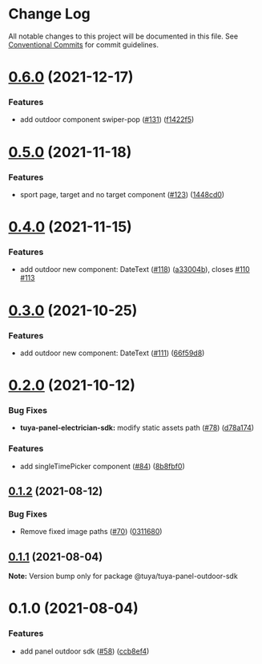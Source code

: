 # Change Log

All notable changes to this project will be documented in this file.
See [Conventional Commits](https://conventionalcommits.org) for commit guidelines.

# [0.6.0](https://github.com/tuya/tuya-panel-sdk/compare/@tuya/tuya-panel-outdoor-sdk@0.5.0...@tuya/tuya-panel-outdoor-sdk@0.6.0) (2021-12-17)


### Features

* add outdoor component swiper-pop ([#131](https://github.com/tuya/tuya-panel-sdk/issues/131)) ([f1422f5](https://github.com/tuya/tuya-panel-sdk/commit/f1422f55b3ba788e91546e6e892a24a6cef43eb8))





# [0.5.0](https://github.com/tuya/tuya-panel-sdk/compare/@tuya/tuya-panel-outdoor-sdk@0.4.0...@tuya/tuya-panel-outdoor-sdk@0.5.0) (2021-11-18)


### Features

* sport page, target and no target component ([#123](https://github.com/tuya/tuya-panel-sdk/issues/123)) ([1448cd0](https://github.com/tuya/tuya-panel-sdk/commit/1448cd05da0567afd6a6cb54c7a4fe7f2a78630a))





# [0.4.0](https://github.com/tuya/tuya-panel-sdk/compare/@tuya/tuya-panel-outdoor-sdk@0.3.0...@tuya/tuya-panel-outdoor-sdk@0.4.0) (2021-11-15)


### Features

* add outdoor new component: DateText ([#118](https://github.com/tuya/tuya-panel-sdk/issues/118)) ([a33004b](https://github.com/tuya/tuya-panel-sdk/commit/a33004b9cd8b4aae2de768e8aa917c4c6a084e7e)), closes [#110](https://github.com/tuya/tuya-panel-sdk/issues/110) [#113](https://github.com/tuya/tuya-panel-sdk/issues/113)





# [0.3.0](https://github.com/tuya/tuya-panel-sdk/compare/@tuya/tuya-panel-outdoor-sdk@0.2.0...@tuya/tuya-panel-outdoor-sdk@0.3.0) (2021-10-25)


### Features

* add outdoor new component: DateText ([#111](https://github.com/tuya/tuya-panel-sdk/issues/111)) ([66f59d8](https://github.com/tuya/tuya-panel-sdk/commit/66f59d85e4958df562ff47c44dbe4d9dcc91a305))





# [0.2.0](https://github.com/tuya/tuya-panel-sdk/compare/@tuya/tuya-panel-outdoor-sdk@0.1.2...@tuya/tuya-panel-outdoor-sdk@0.2.0) (2021-10-12)


### Bug Fixes

* **tuya-panel-electrician-sdk:** modify static assets path ([#78](https://github.com/tuya/tuya-panel-sdk/issues/78)) ([d78a174](https://github.com/tuya/tuya-panel-sdk/commit/d78a1749966e7e7348fcc8614a7c15ff4954e76f))


### Features

* add singleTimePicker component ([#84](https://github.com/tuya/tuya-panel-sdk/issues/84)) ([8b8fbf0](https://github.com/tuya/tuya-panel-sdk/commit/8b8fbf04aed68e1570bcd4b339ddfd726bf45ae5))





## [0.1.2](https://github.com/tuya/tuya-panel-sdk/compare/@tuya/tuya-panel-outdoor-sdk@0.1.1...@tuya/tuya-panel-outdoor-sdk@0.1.2) (2021-08-12)


### Bug Fixes

* Remove fixed image paths ([#70](https://github.com/tuya/tuya-panel-sdk/issues/70)) ([0311680](https://github.com/tuya/tuya-panel-sdk/commit/0311680c25246b97e02a131ed3dbde0d36c9467f))





## [0.1.1](https://github.com/tuya/tuya-panel-sdk/compare/@tuya/tuya-panel-outdoor-sdk@0.1.0...@tuya/tuya-panel-outdoor-sdk@0.1.1) (2021-08-04)

**Note:** Version bump only for package @tuya/tuya-panel-outdoor-sdk





# 0.1.0 (2021-08-04)


### Features

* add panel outdoor sdk ([#58](https://github.com/tuya/tuya-panel-sdk/issues/58)) ([ccb8ef4](https://github.com/tuya/tuya-panel-sdk/commit/ccb8ef42b3795cf446101f5d850b667adb6209ec))
